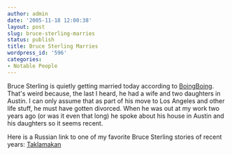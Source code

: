 ```yaml
---
author: admin
date: '2005-11-18 12:00:38'
layout: post
slug: bruce-sterling-marries
status: publish
title: Bruce Sterling Marries
wordpress_id: '596'
categories:
- Notable People
---
```


Bruce Sterling is quietly getting married today according to
[BoingBoing](http://www.boingboing.net/2005/11/17/nice_day_for_a_cyber.html).
That's weird because, the last I heard, he had a wife and two daughters
in Austin. I can only assume that as part of his move to Los Angeles and
other life stuff, he must have gotten divorced. When he was out at my
work two years ago (or was it even that long) he spoke about his house
in Austin and his daughters so it seems recent.

Here is a Russian link to one of my favorite Bruce Sterling stories of
recent years: [Taklamakan](http://lib.ru/STERLINGB/taklamakan.txt)

